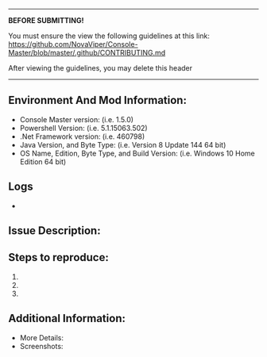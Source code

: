 --------------------------------------------------------------------------------

**BEFORE SUBMITTING!**

You must ensure the view the following guidelines at this link: https://github.com/NovaViper/Console-Master/blob/master/.github/CONTRIBUTING.md

After viewing the guidelines, you may delete this header

--------------------------------------------------------------------------------
## Environment And Mod Information:

* Console Master version: (i.e. 1.5.0)
* Powershell Version: (i.e. 5.1.15063.502)
* .Net Framework version: (i.e. 460798)
* Java Version, and Byte Type: (i.e. Version 8 Update 144 64 bit)
* OS Name, Edition, Byte Type, and Build Version: (i.e. Windows 10 Home Edition 64 bit)

## Logs
-  

## Issue Description:



## Steps to reproduce:

1. 
2. 
3. 

## Additional Information:
- More Details: 
- Screenshots: 
